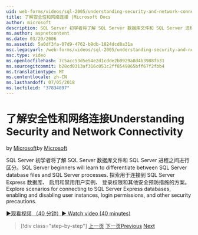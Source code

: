 ```yaml
---
uid: web-forms/videos/sql-2005/understanding-security-and-network-connectivity
title: 了解安全性和网络连接 |Microsoft Docs
author: microsoft
description: SQL Server 初学者将了解 SQL Server 数据库文件和 SQL Server 进程之间进行区分。 探索用于连接到 SQL Server E.方案...
ms.author: aspnetcontent
ms.date: 03/20/2006
ms.assetid: 5a0df3fa-07d9-4762-b9db-1824dcd8a31a
msc.legacyurl: /web-forms/videos/sql-2005/understanding-security-and-network-connectivity
msc.type: video
ms.openlocfilehash: 7c5acc53d5e54e2d1cdde2b0929a8d4b3988fb31
ms.sourcegitcommit: b28cd0313af316c051c2ff8549865bff67f2fbb4
ms.translationtype: MT
ms.contentlocale: zh-CN
ms.lasthandoff: 07/05/2018
ms.locfileid: "37834897"
---
```

<a name="understanding-security-and-network-connectivity"></a><span data-ttu-id="f3089-104">了解安全性和网络连接</span><span class="sxs-lookup"><span data-stu-id="f3089-104">Understanding Security and Network Connectivity</span></span>
====================
<span data-ttu-id="f3089-105">by [Microsoft](https://github.com/microsoft)</span><span class="sxs-lookup"><span data-stu-id="f3089-105">by [Microsoft](https://github.com/microsoft)</span></span>

<span data-ttu-id="f3089-106">SQL Server 初学者将了解 SQL Server 数据库文件和 SQL Server 进程之间进行区分。</span><span class="sxs-lookup"><span data-stu-id="f3089-106">SQL Server beginners will learn to differentiate between SQL Server database files and SQL Server processes.</span></span> <span data-ttu-id="f3089-107">探索用于连接到 SQL Server Express 数据库、 启用和禁用用户实例、 登录权限和其他安全预防措施的方案。</span><span class="sxs-lookup"><span data-stu-id="f3089-107">Explore scenarios for connecting to SQL Server Express databases, enabling and disabling user instances, login permissions, and other security precautions.</span></span>

[<span data-ttu-id="f3089-108">&#9654;观看视频 （40 分钟）</span><span class="sxs-lookup"><span data-stu-id="f3089-108">&#9654; Watch video (40 minutes)</span></span>](https://channel9.msdn.com/Blogs/ASP-NET-Site-Videos/understanding-security-and-network-connectivity)

> [!div class="step-by-step"]
> <span data-ttu-id="f3089-109">[上一页](more-structured-query-language.md)
> [下一页](connecting-your-web-application-to-sql-server-2005-express-edition.md)</span><span class="sxs-lookup"><span data-stu-id="f3089-109">[Previous](more-structured-query-language.md)
[Next](connecting-your-web-application-to-sql-server-2005-express-edition.md)</span></span>
